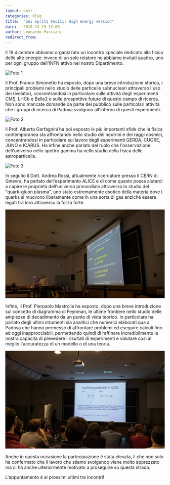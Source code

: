 ```yaml
---
layout: post
categories: blog 
title:  "Sei Spritz Facili: High energy version"
date:   2016-12-19 12:00
author: Leonardo Pacciani
redirect_from:
---
```


Il 19 dicembre abbiamo organizzato un incontro speciale dedicato alla fisica delle alte energie: invece di un solo relatore ne abbiamo invitati quattro, uno per ogni gruppo dell'INFN attivo nel nostro Dipartimento.

![Foto 1](/img/eventilocali/2016-SeiSpritzFaciliPD/12-1.jpg)

Il Prof. Franco Simonetto ha esposto, dopo una breve introduzione storica, i principali problemi nello studio delle particelle subnucleari attraverso l'uso dei rivelatori, concentrandosi in particolare sulle attività degli esperimenti CMS, LHCb e Belle2 e sulle prospettive future di questo campo di ricerca.
Non sono mancate domande da parte del pubblico sulle particolari attività che i gruppi di ricerca di Padova svolgono all'interno di questi esperimenti.

![Foto 2](/img/eventilocali/2016-SeiSpritzFaciliPD/12-2.jpg)

Il Prof. Alberto Garfagnini ha poi esposto le più importanti sfide che la fisica contemporanea sta affrontando nello studio dei neutrini e dei raggi cosmici, concentrandosi in particolare sul lavoro degli esperimenti GERDA, CUORE, JUNO e ICARUS. Ha infine anche parlato del ruolo che l'osservazione dell'universo nello spettro gamma ha nello studio della fisica delle astroparticelle.

![Foto 3](/img/eventilocali/2016-SeiSpritzFaciliPD/12-3.jpg)

In seguito il Dott. Andrea Rossi, attualmente ricercatore presso il CERN di Ginevra, ha parlato dell'esperimento ALICE e di come questo possa aiutarci a capire le proprietà dell'universo primordiale attraverso lo studio del "quark-gluon plasma", uno stato estremamente esotico della materia dove i quarks si muovono liberamente come in una sorta di gas anziché essere legati fra loro attraverso la forza forte.

![Foto 4](/img/eventilocali/2016-SeiSpritzFaciliPD/12-4.jpg)

Infine, il Prof. Pierpaolo Mastrolia ha esposto, dopo una breve introduzione sul concetto di diagramma di Feynman, le ultime frontiere nello studio delle ampiezze di decadimento da un punto di vista teorico. In particolare ha parlato degli ultimi strumenti sia analitici che numerici elaborati qua a Padova che hanno permesso di affrontare problemi ed eseguire calcoli fino ad oggi inapprocciabili, permettendo quindi di raffinare incredibilmente la nostra capacità di prevedere i risultati di esperimenti e valutare così al meglio l'accuratezza di un modello o di una teoria.

![Foto 5](/img/eventilocali/2016-SeiSpritzFaciliPD/12-5.jpg)

Anche in questa occasione la partecipazione è stata elevata, il che non solo ha confermato che il lavoro che stiamo svolgendo viene molto apprezzato ma ci ha anche ulteriormente motivato a proseguire su questa strada.

L'appuntamento è ai prossimi ultimi tre incontri!